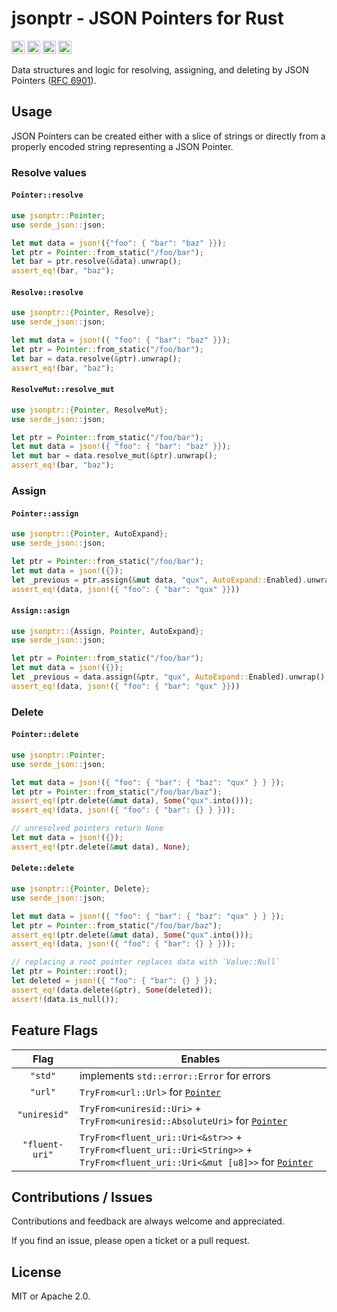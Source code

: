 # jsonptr - JSON Pointers for Rust

[<img alt="github" src="https://img.shields.io/badge/github-chanced/jsonptr-8da0cb?style=for-the-badge&labelColor=777&logo=github" height="21">](https://github.com/chanced/jsonptr)
[<img alt="crates.io" src="https://img.shields.io/crates/v/jsonptr.svg?style=for-the-badge&color=fc8d62&logo=rust" height="21">](https://crates.io/crates/jsonptr)
[<img alt="docs.rs" src="https://img.shields.io/badge/docs.rs-jsonptr-f0f0f0?style=for-the-badge&labelColor=777&logo=docs.rs" height="21">](https://docs.rs/jsonptr)
[<img alt="build status" src="https://img.shields.io/github/actions/workflow/status/chanced/jsonptr/rust.yml?branch=main&style=for-the-badge" height="21">](https://github.com/chanced/jsonptr/actions?query=branch%3Amain)

Data structures and logic for resolving, assigning, and deleting by JSON Pointers ([RFC
6901](https://datatracker.ietf.org/doc/html/rfc6901)).

## Usage

JSON Pointers can be created either with a slice of strings or directly from a properly encoded string representing a JSON Pointer.

### Resolve values

#### `Pointer::resolve`

```rust
use jsonptr::Pointer;
use serde_json::json;

let mut data = json!({"foo": { "bar": "baz" }});
let ptr = Pointer::from_static("/foo/bar");
let bar = ptr.resolve(&data).unwrap();
assert_eq!(bar, "baz");
```

#### `Resolve::resolve`

```rust
use jsonptr::{Pointer, Resolve};
use serde_json::json;

let mut data = json!({ "foo": { "bar": "baz" }});
let ptr = Pointer::from_static("/foo/bar");
let bar = data.resolve(&ptr).unwrap();
assert_eq!(bar, "baz");

```

#### `ResolveMut::resolve_mut`

```rust
use jsonptr::{Pointer, ResolveMut};
use serde_json::json;

let ptr = Pointer::from_static("/foo/bar");
let mut data = json!({ "foo": { "bar": "baz" }});
let mut bar = data.resolve_mut(&ptr).unwrap();
assert_eq!(bar, "baz");
```

### Assign

#### `Pointer::assign`

```rust
use jsonptr::{Pointer, AutoExpand};
use serde_json::json;

let ptr = Pointer::from_static("/foo/bar");
let mut data = json!({});
let _previous = ptr.assign(&mut data, "qux", AutoExpand::Enabled).unwrap();
assert_eq!(data, json!({ "foo": { "bar": "qux" }}))
```

#### `Assign::asign`

```rust
use jsonptr::{Assign, Pointer, AutoExpand};
use serde_json::json;

let ptr = Pointer::from_static("/foo/bar");
let mut data = json!({});
let _previous = data.assign(&ptr, "qux", AutoExpand::Enabled).unwrap();
assert_eq!(data, json!({ "foo": { "bar": "qux" }}))
```

### Delete

#### `Pointer::delete`

```rust
use jsonptr::Pointer;
use serde_json::json;

let mut data = json!({ "foo": { "bar": { "baz": "qux" } } });
let ptr = Pointer::from_static("/foo/bar/baz");
assert_eq!(ptr.delete(&mut data), Some("qux".into()));
assert_eq!(data, json!({ "foo": { "bar": {} } }));

// unresolved pointers return None
let mut data = json!({});
assert_eq!(ptr.delete(&mut data), None);
```

#### `Delete::delete`

```rust
use jsonptr::{Pointer, Delete};
use serde_json::json;

let mut data = json!({ "foo": { "bar": { "baz": "qux" } } });
let ptr = Pointer::from_static("/foo/bar/baz");
assert_eq!(ptr.delete(&mut data), Some("qux".into()));
assert_eq!(data, json!({ "foo": { "bar": {} } }));

// replacing a root pointer replaces data with `Value::Null`
let ptr = Pointer::root();
let deleted = json!({ "foo": { "bar": {} } });
assert_eq!(data.delete(&ptr), Some(deleted));
assert!(data.is_null());
```

## Feature Flags

|      Flag      | Enables                                                                                                                                         |
| :------------: | ----------------------------------------------------------------------------------------------------------------------------------------------- |
|    `"std"`     | implements `std::error::Error` for errors                                                                                                       |
|    `"url"`     | `TryFrom<url::Url>` for [`Pointer`](`crate::Pointer`)                                                                                           |
|  `"uniresid"`  | `TryFrom<uniresid::Uri>` + `TryFrom<uniresid::AbsoluteUri>` for [`Pointer`](`crate::Pointer`)                                                   |
| `"fluent-uri"` | `TryFrom<fluent_uri::Uri<&str>>` + `TryFrom<fluent_uri::Uri<String>>` + `TryFrom<fluent_uri::Uri<&mut [u8]>>` for [`Pointer`](`crate::Pointer`) |

## Contributions / Issues

Contributions and feedback are always welcome and appreciated.

If you find an issue, please open a ticket or a pull request.

## License

MIT or Apache 2.0.

```

```
